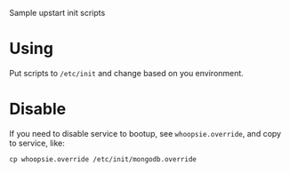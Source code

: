 Sample upstart init scripts

# Using

Put scripts to `/etc/init` and change based on you environment.

# Disable

If you need to disable service to bootup, see `whoopsie.override`, and copy
to service, like:

    cp whoopsie.override /etc/init/mongodb.override
